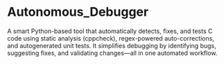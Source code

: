 # Autonomous_Debugger
A smart Python-based tool that automatically detects, fixes, and tests C code using static analysis (cppcheck), regex-powered auto-corrections, and autogenerated unit tests. It simplifies debugging by identifying bugs, suggesting fixes, and validating changes—all in one automated workflow.

